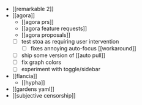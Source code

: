 - [[remarkable 2]]
- [[agora]]
	- [[agora prs]]
	- [[agora feature requests]]
	- [[agora proposals]]
	- [ ] test stoa as requiring user intervention
		- [ ] fixes annoying auto-focus [[workaround]]
	- [ ] ship some version of [[auto pull]]
	- [ ] fix graph colors
	- [ ] experiment with toggle/sidebar
- [[flancia]]
	- [[hypha]]
- [[gardens yaml]]
- [[subjective censorship]]